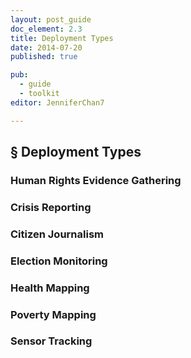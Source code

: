 ```yaml
---
layout: post_guide
doc_element: 2.3
title: Deployment Types
date: 2014-07-20
published: true

pub: 
  - guide
  - toolkit
editor: JenniferChan7

---
```


## &sect; Deployment Types

### Human Rights Evidence Gathering

### Crisis Reporting

### Citizen Journalism

### Election Monitoring

### Health Mapping

### Poverty Mapping

### Sensor Tracking


